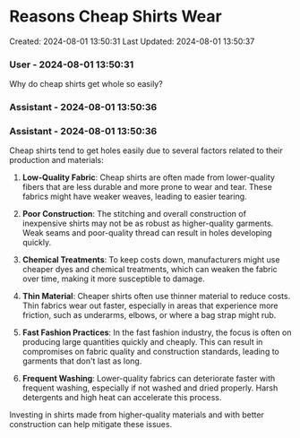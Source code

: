 # Reasons Cheap Shirts Wear

Created: 2024-08-01 13:50:31
Last Updated: 2024-08-01 13:50:37

### User - 2024-08-01 13:50:31

Why do cheap shirts get whole so easily?

### Assistant - 2024-08-01 13:50:36



### Assistant - 2024-08-01 13:50:36

Cheap shirts tend to get holes easily due to several factors related to their production and materials:

1. **Low-Quality Fabric**: Cheap shirts are often made from lower-quality fibers that are less durable and more prone to wear and tear. These fabrics might have weaker weaves, leading to easier tearing.

2. **Poor Construction**: The stitching and overall construction of inexpensive shirts may not be as robust as higher-quality garments. Weak seams and poor-quality thread can result in holes developing quickly.

3. **Chemical Treatments**: To keep costs down, manufacturers might use cheaper dyes and chemical treatments, which can weaken the fabric over time, making it more susceptible to damage.

4. **Thin Material**: Cheaper shirts often use thinner material to reduce costs. Thin fabrics wear out faster, especially in areas that experience more friction, such as underarms, elbows, or where a bag strap might rub.

5. **Fast Fashion Practices**: In the fast fashion industry, the focus is often on producing large quantities quickly and cheaply. This can result in compromises on fabric quality and construction standards, leading to garments that don't last as long.

6. **Frequent Washing**: Lower-quality fabrics can deteriorate faster with frequent washing, especially if not washed and dried properly. Harsh detergents and high heat can accelerate this process.

Investing in shirts made from higher-quality materials and with better construction can help mitigate these issues.

